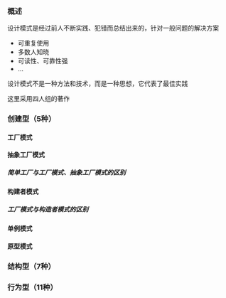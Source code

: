 ### 概述
设计模式是经过前人不断实践、犯错而总结出来的，针对一般问题的解决方案

* 可重复使用
* 多数人知晓
* 可读性、可靠性强
* ...

设计模式不是一种方法和技术，而是一种思想，它代表了最佳实践

这里采用四人组的著作

### 创建型（5种）
#### 工厂模式

#### 抽象工厂模式
##### 简单工厂与工厂模式、抽象工厂模式的区别


#### 构建者模式

##### 工厂模式与构造者模式的区别

#### 单例模式
#### 原型模式

### 结构型（7种）

### 行为型（11种）